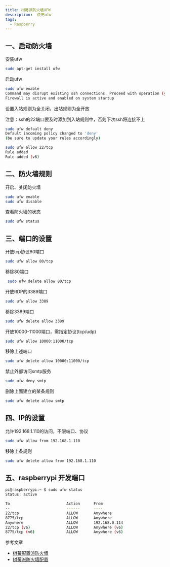 ```yaml
---
title: 树莓派防火墙UFW
description:  使用ufw
tags:
  - Raspberry
---
```


## 一、启动防火墙

安装ufw

```sh
sudo apt-get install ufw
```

启动ufw

```sh
sudo ufw enable
Command may disrupt existing ssh connections. Proceed with operation (y|n)? y
Firewall is active and enabled on system startup

```

设置入站规则为全关闭，出站规则为全开放

注意：ssh的22端口要及时添加到入站规则中，否则下次ssh将连接不上

```sh
sudo ufw default deny
Default incoming policy changed to 'deny'
(be sure to update your rules accordingly)

sudo ufw allow 22/tcp
Rule added
Rule added (v6)
```

## 二、防火墙规则

开启、关闭防火墙

```sh
sudo ufw enable
sudo ufw disable
```

查看防火墙的状态
```sh
sudo ufw status
```

## 三、端口的设置

开放tcp协议80端口
```sh
sudo ufw allow 80/tcp
```

移除80端口
```sh
 sudo ufw delete allow 80/tcp
```

开放RDP的3389端口
```sh
sudo ufw allow 3389
```

 移除3389端口
```sh
sudo ufw delete allow 3389
```

 开放10000-11000端口，需指定协议(tcp/udp)
```sh
sudo ufw allow 10000:11000/tcp
```

移除上述端口
```sh
sudo ufw delete allow 10000:11000/tcp
```

禁止外部访问smtp服务
```sh
sudo ufw deny smtp 
```

删除上面建立的某条规则
```sh
sudo ufw delete allow smtp 
```

## 四、IP的设置

允许192.168.1.110的访问，不限端口、协议

```sh
sudo ufw allow from 192.168.1.110
```

移除上条规则

```sh
sudo ufw delete allow from 192.168.1.110
```


## 五、raspberrypi 开发端口

```sh
pi@raspberrypi:~ $ sudo ufw status 
Status: active

To                         Action      From
--                         ------      ----
22/tcp                     ALLOW       Anywhere                  
8775/tcp                   ALLOW       Anywhere                  
Anywhere                   ALLOW       192.168.0.114             
22/tcp (v6)                ALLOW       Anywhere (v6)             
8775/tcp (v6)              ALLOW       Anywhere (v6) 
```


参考文章

- [树莓配置派防火墙](https://blog.51cto.com/u_15304255/3114511)
- [树莓派防火墙配置](https://blog.csdn.net/zifengzwz/article/details/112756566)

